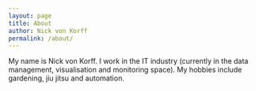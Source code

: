 ```yaml
---
layout: page
title: About
author: Nick von Korff
permalink: /about/
---
```

My name is Nick von Korff. I work in the IT industry (currently in the data management, visualisation and monitoring space). My hobbies include gardening, jiu jitsu and automation.

